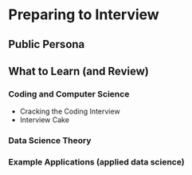 # Preparing to Interview

## Public Persona

## What to Learn (and Review)

### Coding and Computer Science

* Cracking the Coding Interview
* Interview Cake

### Data Science Theory

### Example Applications (applied data science)
